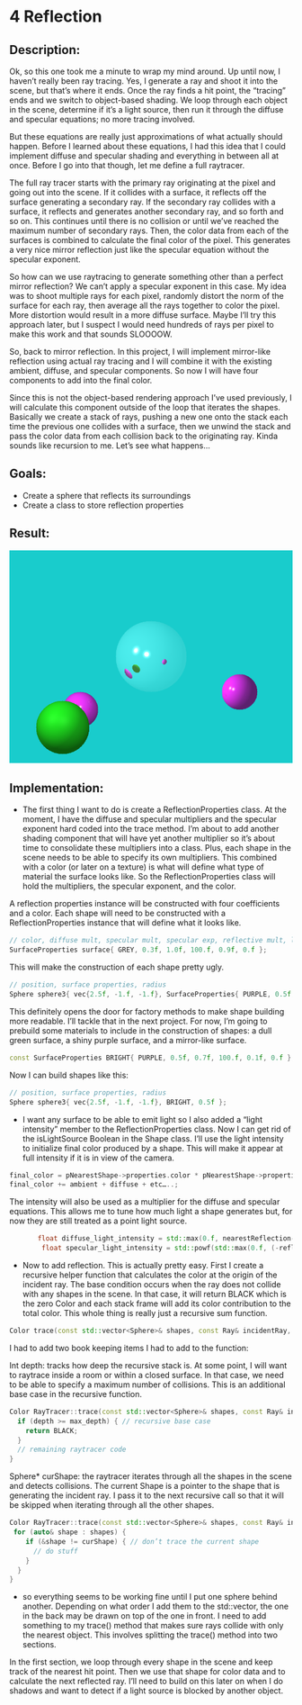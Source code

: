 # 4 Reflection


## Description:
Ok, so this one took me a minute to wrap my mind around. Up until now, I haven’t really been ray tracing. Yes, I generate a ray and shoot it into the scene, but that’s where it ends.  Once the ray finds a hit point, the “tracing” ends and we switch to object-based shading. We loop through each object in the scene, determine if it’s a light source, then run it through the diffuse and specular equations; no more tracing involved. 

But these equations are really just approximations of what actually should happen. Before I learned about these equations, I had this idea that I could implement diffuse and specular shading and everything in between all at once. Before I go into that though, let me define a full raytracer. 

The full ray tracer starts with the primary ray originating at the pixel and going out into the scene. If it collides with a surface, it reflects off the surface generating a secondary ray. If the secondary ray collides with a surface, it reflects and generates another secondary ray, and so forth and so on. This continues until there is no collision or until we’ve reached the maximum number of secondary rays. Then, the color data from each of the surfaces is combined to calculate the final color of the pixel. This generates a very nice mirror reflection just like the specular equation without the specular exponent.  

So how can we use raytracing to generate something other than a perfect mirror reflection?  We can’t apply a specular exponent in this case. My idea was to shoot multiple rays for each pixel, randomly distort the norm of the surface for each ray, then average all the rays together to color the pixel. More distortion would result in a more diffuse surface. Maybe I’ll try this approach later, but I suspect I would need hundreds of rays per pixel to make this work and that sounds SLOOOOW. 

So, back to mirror reflection. In this project, I will implement mirror-like reflection using actual ray tracing and I will combine it with the existing ambient, diffuse, and specular components. So now I will have four components to add into the final color. 

Since this is not the object-based rendering approach I’ve used previously, I will calculate this component outside of the loop that iterates the shapes. Basically we create a stack of rays, pushing a new one onto the stack each time the previous one collides with a surface, then we unwind the stack and pass the color data from each collision back to the originating ray.  Kinda sounds like recursion to me.  Let’s see what happens...

## Goals:
* Create a sphere that reflects its surroundings
* Create a class to store reflection properties

## Result:
![](/04-Reflection/tracer/image.bmp)

## Implementation:
* The first thing I want to do is create a ReflectionProperties class. At the moment, I have the diffuse and specular multipliers and the specular exponent hard coded into the trace method. I’m about to add another shading component that will have yet another multiplier so it’s about time to consolidate these multipliers into a class. Plus, each shape in the scene needs to be able to specify its own multipliers. This combined with a color (or later on a texture) is what will define what type of material the surface looks like. So the ReflectionProperties class will hold the multipliers, the specular exponent, and the color. 

A reflection properties instance will be constructed with four coefficients and a color. Each shape will need to be constructed with a ReflectionProperties instance that will define what it looks like. 
```cpp
// color, diffuse mult, specular mult, specular exp, reflective mult, light intensity 
SurfaceProperties surface{ GREY, 0.3f, 1.0f, 100.f, 0.9f, 0.f }; 
```
This will make the construction of each shape pretty ugly.
```cpp
// position, surface properties, radius
Sphere sphere3{ vec{2.5f, -1.f, -1.f}, SurfaceProperties{ PURPLE, 0.5f, 0.7f, 100.f, 0.1f, 0.f }, 0.5f };
```
 This definitely opens the door for factory methods to make shape building more readable. I’ll tackle that in the next project. For now, I’m going to prebuild some materials to include in the construction of shapes: a dull green surface, a shiny purple surface, and a mirror-like surface. 
```cpp
const SurfaceProperties BRIGHT{ PURPLE, 0.5f, 0.7f, 100.f, 0.1f, 0.f };
```
Now I can build shapes like this:
```cpp
// position, surface properties, radius
Sphere sphere3{ vec{2.5f, -1.f, -1.f}, BRIGHT, 0.5f };
```

* I want any surface to be able to emit light so I also added a “light intensity” member to the ReflectionProperties class. Now I can get rid of the isLightSource Boolean in the Shape class. I’ll use the light intensity to initialize final color produced by a shape.  This will make it appear at full intensity if it is in view of the camera. 
```cpp
final_color = pNearestShape->properties.color * pNearestShape->properties.intensity;
final_color += ambient + diffuse + etc…..;
```
The intensity will also be used as a multiplier for the diffuse and specular equations. This allows me to tune how much light a shape generates but, for now they are still treated as a point light source. 
```cpp
       float diffuse_light_intensity = std::max(0.f, nearestReflection->norm.dot(lightDir)) * secondary_shape.properties.intensity;
        float specular_light_intensity = std::powf(std::max(0.f, (-reflect(-lightDir, nearestReflection->norm)).dot(primary_ray.dir)), pNearestShape->properties.specular_exp) * secondary_shape.properties.intensity;
```

* Now to add reflection. This is actually pretty easy. First I create a recursive helper function that calculates the color at the origin of the incident ray. The base condition occurs when the ray does not collide with any shapes in the scene. In that case, it will return BLACK which is the zero Color and each stack frame will add its color contribution to the total color. This whole thing is really just a recursive sum function. 
```cpp
Color trace(const std::vector<Sphere>& shapes, const Ray& incidentRay, int depth, const Sphere* curShape);
```
I had to add two book keeping items I had to add to the function:

Int depth: tracks how deep the recursive stack is. At some point, I will want to raytrace inside a room or within a closed surface. In that case, we need to be able to specify a maximum number of collisions. This is an additional base case in the recursive function. 
```cpp
Color RayTracer::trace(const std::vector<Sphere>& shapes, const Ray& incidentRay, int depth, const Sphere* curShape) {
  if (depth >= max_depth) { // recursive base case
    return BLACK;
  }
  // remaining raytracer code
}
```
Sphere* curShape: the raytracer iterates through all the shapes in the scene and detects collisions. The current Shape is a pointer to the shape that is generating the incident ray. I pass it to the next recursive call so that it will be skipped when iterating through all the other shapes. 
```cpp
Color RayTracer::trace(const std::vector<Sphere>& shapes, const Ray& incidentRay, int depth, const Sphere* curShape) {
 for (auto& shape : shapes) {
    if (&shape != curShape) { // don’t trace the current shape
      // do stuff
    }
  }
}
```

* so everything seems to be working fine until I put one sphere behind another. Depending on what order I add them to the std::vector, the one in the back may be drawn on top of the one in front. I need to add something to my trace() method that makes sure rays collide with only the nearest object. This involves splitting the trace() method into two sections. 

In the first section, we loop through every shape in the scene and keep track of the nearest hit point. Then we use that shape for color data and to calculate the next reflected ray. I’ll need to build on this later on when I do shadows and want to detect if a light source is blocked by another object. 

